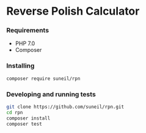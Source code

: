 # Reverse Polish Calculator

### Requirements
+ PHP 7.0
+ Composer

### Installing

```bash
composer require suneil/rpn
```

### Developing and running tests
```bash
git clone https://github.com/suneil/rpn.git
cd rpn
composer install
composer test
```